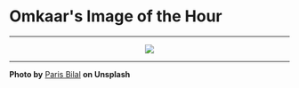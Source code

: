 # Omkaar's Image of the Hour

---

<div align="center">

<a href="https://unsplash.com/photos/a-detailed-illustration-of-a-dinosaurs-head-4EU2Zlh8F08">
  <img src="https://images.unsplash.com/photo-1748879117589-0250bbe34916?crop=entropy&cs=tinysrgb&fit=max&fm=jpg&ixid=M3w3NjA2Nzh8MHwxfHJhbmRvbXx8fHx8fHx8fDE3NDk3OTgwMDB8&ixlib=rb-4.1.0&q=80&w=1080" style="max-width:100%; height:auto;">
</a>



</div>

---

**Photo by** [Paris Bilal](https://unsplash.com/@parisbilal) **on Unsplash**

